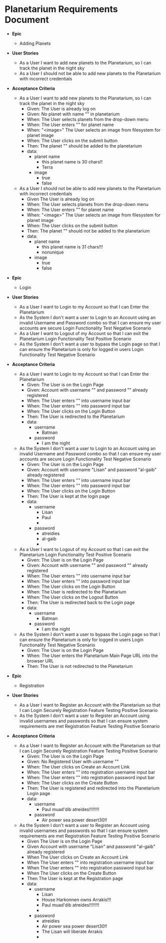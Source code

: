 # Planetarium Requirements Document
- **Epic**
  - Adding Planets
- **User Stories**
  - As a User I want to add new planets to the Planetarium, so I can track the planet in the night sky
  - As a User I should not be able to add new planets to the Planetarium with incorrect credentials
- **Acceptance Criteria**
  - As a User I want to add new planets to the Planetarium, so I can track the planet in the night sky
    - Given: The User is already log on
    - Given: No planet with name "<PlanetName>" in planetarium
    - When: The User selects planets from the drop-down menu
    - When: The User enters "<PlanetName>" for planet name
    - When: "\<image>" The User selects an image from filesystem for planet image
    - When: The User clicks on the submit button
    - Then: The planet "<PlanetName>" should be added to the planetarium
    - data:
      - planet name
        - this planet name is 30 chars!!
        - Terra
      - image
        - true
        - false
  - As a User I should not be able to add new planets to the Planetarium with incorrect credentials
    - Given The User is already log on
    - When: The User selects planets from the drop-down menu
    - When: The User enters "<PlanetName>" for planet name
    - When: "\<image>" The User selects an image from filesystem for planet image
    - When: The User clicks on the submit button
    - Then: The planet "<PlanetName>" should not be added to the planetarium
    - data:
      - planet name
        - this planet name is 31 chars!!!
        - nonunique
      - image
        - true
        - false

- **Epic**
  - Login
- **User Stories**
  - As a User I want to Login to my Account so that I can Enter the Planetarium
  - As the System I don't want a user to Login to an Account using an invalid Username and Password combo so that I can ensure my user accounts are secure
    Login Functionality Test Negative Scenario
  - As a User I want to Logout of my Account so that I can exit the Planetarium
    Login Functionality Test Positive Scenario
  - As the System I don't want a user to bypass the Login page so that I can ensure the Planetarium is only for logged in users
    Login Functionality Test Negative Scenario
- **Acceptance Criteria**
  - As a User I want to Login to my Account so that I can Enter the Planetarium
    - Given: The User is on the Login Page
    - Given: Account with username "<username>" and password "<password>" already registered
    - When: The User enters "<username>" into username input bar
    - When: The User enters "<password>" into password input bar
    - When: The User clicks on the Login Button
    - Then: The User is redirected to the Planetarium
    - data:
      - username
        - Batman
      - password
        - I am the night
  - As the System I don't want a user to Login to an Account using an invalid Username and Password combo so that I can ensure my user accounts are secure
    Login Functionality Test Negative Scenario
    - Given: The User is on the Login Page
    - Given: Account with username "Lisan" and password "al-gaib" already registered
    - When: The User enters "<username>" into username input bar
    - When: The User enters "<password>" into password input bar
    - When: The User clicks on the Login Button
    - Then: The User is kept at the login page
    - data:
      - username
        - Lisan
        - Paul
        - 
      - password
        - atreidies
        - al-gaib
        - 
  - As a User I want to Logout of my Account so that I can exit the Planetarium
    Login Functionality Test Positive Scenario
    - Given: The User is on the Login Page
    - Given: Account with username "<username>" and password "<password>" already registered
    - When: The User enters "<username>" into username input bar
    - When: The User enters "<password>" into password input bar
    - When: The User clicks on the Login Button
    - When: The User is redirected to the Planetarium
    - When: The User clicks on the Logout Button
    - Then: The User is redirected back to the Login page
    - data:
      - username
        - Batman
      - password
        - I am the night
  - As the System I don't want a user to bypass the Login page so that I can ensure the Planetarium is only for logged in users
    Login Functionality Test Negative Scenario
    - Given: The User is on the Login Page
    - When: The User enters the Planetarium Main Page URL into the browser URL
    - Then: The User is not redirected to the Planetarium



- **Epic**
  - Registration
- **User Stories**
  - As a User I want to Register an Account with the Planetarium so that I can Login Securely
    Registration Feature Testing Positive Scenario
  - As the System I don't want a user to Register an Account using invalid usernames and passwords so that I can ensure system requirements are met
    Registration Feature Testing Positive Scenario
- **Acceptance Criteria**
  - As a User I want to Register an Account with the Planetarium so that I can Login Securely
    Registration Feature Testing Positive Scenario
    - Given: The User is on the Login Page
    - Given: No Registered User with username "<username>"
    - When: The User clicks on Create an Account Link
    - When: The User enters "<username>" into registration username input bar
    - When: The User enters "<password>" into registration password input bar
    - When: The User clicks on the Create Button
    - Then: The User is registered and redirected into the Planetarium Login page
    - data:
      - username
        - Paul muad'dib atreides!!!!!!!!
      - password
        - Air power sea power desert30!!
  - As the System I don't want a user to Register an Account using invalid usernames and passwords so that I can ensure system requirements are met
    Registration Feature Testing Positive Scenario
    - Given The User is on the Login Page
    - Given Account with username "Lisan" and password "al-gaib" already registered
    - When The User clicks on Create an Account Link
    - When The User enters "<username>" into registration username input bar
    - When The User enters "<password>" into registration password input bar
    - When The User clicks on the Create Button
    - Then The User is kept at the Registration page
    - data:
      - username
        - Lisan
        - House Harkonnen owns Arrakis!!!
        - Paul muad'dib atreides!!!!!!!!
        - 
      - password
        - atreidies
        - Air power sea power desert30!!
        - The Lisan will liberate Arrakis
        - 

